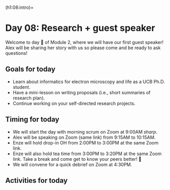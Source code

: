 (h1:08:intro)=
# Day 08: Research + guest speaker

Welcome to day 🎱 of Module 2, where we will have our first guest speaker!
Alex will be sharing her story with us so please come and be ready to ask questions!



## Goals for today

- Learn about informatics for electron microscopy and life as a UCB Ph.D. student.
- Have a mini-lesson on writing proposals (i.e., short summaries of research plan).
- Continue working on your self-directed research projects.



## Timing for today

- We will start the day with morning scrum on Zoom at 9:00AM _sharp_.
- Alex will be speaking on Zoom (same link) from 9:15AM to 10:15AM.
- Enze will hold drop-in OH from 2:00PM to 3:00PM at the same Zoom link.
- Enze will also hold tea time from 3:00PM to 3:20PM at the same Zoom link.
Take a break and come get to know your peers better! 🍵
- We will convene for a quick debrief on Zoom at 4:30PM.



## Activities for today

```{tableofcontents}
```


